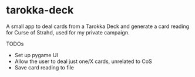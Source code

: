 # tarokka-deck
A small app to deal cards from a Tarokka Deck and generate a card reading for Curse of Strahd, used for my private campaign.

TODOs
- Set up pygame UI
- Allow the user to deal just one/X cards, unrelated to CoS
- Save card reading to file

